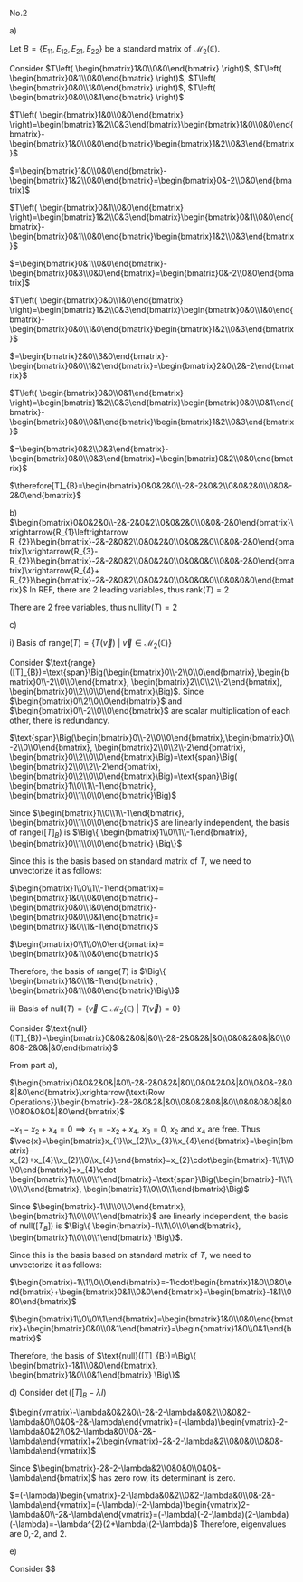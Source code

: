 No.2

a)

Let $B=\{ E_{11}, E_{12}, E_{21}, E_{22} \}$ be a standard matrix of $\mathcal{M}_{2}(\mathbb{C})$.

Consider $T\left( \begin{bmatrix}1&0\\0&0\end{bmatrix} \right)$, $T\left( \begin{bmatrix}0&1\\0&0\end{bmatrix} \right)$, $T\left( \begin{bmatrix}0&0\\1&0\end{bmatrix} \right)$, $T\left( \begin{bmatrix}0&0\\0&1\end{bmatrix} \right)$

$T\left( \begin{bmatrix}1&0\\0&0\end{bmatrix} \right)=\begin{bmatrix}1&2\\0&3\end{bmatrix}\begin{bmatrix}1&0\\0&0\end{bmatrix}-\begin{bmatrix}1&0\\0&0\end{bmatrix}\begin{bmatrix}1&2\\0&3\end{bmatrix}$ 

$=\begin{bmatrix}1&0\\0&0\end{bmatrix}-\begin{bmatrix}1&2\\0&0\end{bmatrix}=\begin{bmatrix}0&-2\\0&0\end{bmatrix}$


$T\left( \begin{bmatrix}0&1\\0&0\end{bmatrix} \right)=\begin{bmatrix}1&2\\0&3\end{bmatrix}\begin{bmatrix}0&1\\0&0\end{bmatrix}-\begin{bmatrix}0&1\\0&0\end{bmatrix}\begin{bmatrix}1&2\\0&3\end{bmatrix}$ 

$=\begin{bmatrix}0&1\\0&0\end{bmatrix}-\begin{bmatrix}0&3\\0&0\end{bmatrix}=\begin{bmatrix}0&-2\\0&0\end{bmatrix}$


$T\left( \begin{bmatrix}0&0\\1&0\end{bmatrix} \right)=\begin{bmatrix}1&2\\0&3\end{bmatrix}\begin{bmatrix}0&0\\1&0\end{bmatrix}-\begin{bmatrix}0&0\\1&0\end{bmatrix}\begin{bmatrix}1&2\\0&3\end{bmatrix}$ 

$=\begin{bmatrix}2&0\\3&0\end{bmatrix}-\begin{bmatrix}0&0\\1&2\end{bmatrix}=\begin{bmatrix}2&0\\2&-2\end{bmatrix}$


$T\left( \begin{bmatrix}0&0\\0&1\end{bmatrix} \right)=\begin{bmatrix}1&2\\0&3\end{bmatrix}\begin{bmatrix}0&0\\0&1\end{bmatrix}-\begin{bmatrix}0&0\\0&1\end{bmatrix}\begin{bmatrix}1&2\\0&3\end{bmatrix}$ 

$=\begin{bmatrix}0&2\\0&3\end{bmatrix}-\begin{bmatrix}0&0\\0&3\end{bmatrix}=\begin{bmatrix}0&2\\0&0\end{bmatrix}$

$\therefore[T]_{B}=\begin{bmatrix}0&0&2&0\\-2&-2&0&2\\0&0&2&0\\0&0&-2&0\end{bmatrix}$

b)
$\begin{bmatrix}0&0&2&0\\-2&-2&0&2\\0&0&2&0\\0&0&-2&0\end{bmatrix}\xrightarrow{R_{1}\leftrightarrow R_{2}}\begin{bmatrix}-2&-2&0&2\\0&0&2&0\\0&0&2&0\\0&0&-2&0\end{bmatrix}\xrightarrow{R_{3}- R_{2}}\begin{bmatrix}-2&-2&0&2\\0&0&2&0\\0&0&0&0\\0&0&-2&0\end{bmatrix}\xrightarrow{R_{4}+ R_{2}}\begin{bmatrix}-2&-2&0&2\\0&0&2&0\\0&0&0&0\\0&0&0&0\end{bmatrix}$
In REF, there are 2 leading variables, thus $\text{rank}(T)=2$

There are 2 free variables, thus $\text{nullity}(T)=2$

c)

i) Basis of $\text{range}(T)=\{T(\vec{v}) \text{ | }\vec{v}\in \mathcal{M}_{2}(\mathbb{C}) \}$

Consider $\text{range}([T]_{B})=\text{span}\Big(\begin{bmatrix}0\\-2\\0\\0\end{bmatrix},\begin{bmatrix}0\\-2\\0\\0\end{bmatrix}, \begin{bmatrix}2\\0\\2\\-2\end{bmatrix}, \begin{bmatrix}0\\2\\0\\0\end{bmatrix}\Big)$. Since $\begin{bmatrix}0\\2\\0\\0\end{bmatrix}$ and $\begin{bmatrix}0\\-2\\0\\0\end{bmatrix}$ are scalar multiplication of each other, there is redundancy.

$\text{span}\Big(\begin{bmatrix}0\\-2\\0\\0\end{bmatrix},\begin{bmatrix}0\\-2\\0\\0\end{bmatrix}, \begin{bmatrix}2\\0\\2\\-2\end{bmatrix}, \begin{bmatrix}0\\2\\0\\0\end{bmatrix}\Big)=\text{span}\Big( \begin{bmatrix}2\\0\\2\\-2\end{bmatrix}, \begin{bmatrix}0\\2\\0\\0\end{bmatrix}\Big)=\text{span}\Big( \begin{bmatrix}1\\0\\1\\-1\end{bmatrix}, \begin{bmatrix}0\\1\\0\\0\end{bmatrix}\Big)$

Since $\begin{bmatrix}1\\0\\1\\-1\end{bmatrix}, \begin{bmatrix}0\\1\\0\\0\end{bmatrix}$ are linearly independent, the basis of $\text{range}([T]_{B})$ is $\Big\{ \begin{bmatrix}1\\0\\1\\-1\end{bmatrix}, \begin{bmatrix}0\\1\\0\\0\end{bmatrix} \Big\}$

Since this is the basis based on standard matrix of $T$, we need to unvectorize it as follows:

$\begin{bmatrix}1\\0\\1\\-1\end{bmatrix}= \begin{bmatrix}1&0\\0&0\end{bmatrix}+ \begin{bmatrix}0&0\\1&0\end{bmatrix}- \begin{bmatrix}0&0\\0&1\end{bmatrix}= \begin{bmatrix}1&0\\1&-1\end{bmatrix}$

$\begin{bmatrix}0\\1\\0\\0\end{bmatrix}= \begin{bmatrix}0&1\\0&0\end{bmatrix}$

Therefore, the basis of $\text{range}(T)$ is $\Big\{ \begin{bmatrix}1&0\\1&-1\end{bmatrix} , \begin{bmatrix}0&1\\0&0\end{bmatrix}\Big\}$

ii) Basis of $\text{null}(T)=\{ \vec{v}\in \mathcal{M}_{2}(\mathbb{C})\text{ | } T(\vec{v})=0\}$

Consider $\text{null}([T]_{B})=\begin{bmatrix}0&0&2&0&|&0\\-2&-2&0&2&|&0\\0&0&2&0&|&0\\0&0&-2&0&|&0\end{bmatrix}$

From part a),

$\begin{bmatrix}0&0&2&0&|&0\\-2&-2&0&2&|&0\\0&0&2&0&|&0\\0&0&-2&0&|&0\end{bmatrix}\xrightarrow{\text{Row Operations}}\begin{bmatrix}-2&-2&0&2&|&0\\0&0&2&0&|&0\\0&0&0&0&|&0\\0&0&0&0&|&0\end{bmatrix}$

$-x_{1}-x_{2}+x_{4}=0 \implies x_{1}=-x_{2}+x_{4}$, $x_{3}=0$, $x_{2}$ and $x_{4}$ are free. Thus
$\vec{x}=\begin{bmatrix}x_{1}\\x_{2}\\x_{3}\\x_{4}\end{bmatrix}=\begin{bmatrix}-x_{2}+x_{4}\\x_{2}\\0\\x_{4}\end{bmatrix}=x_{2}\cdot\begin{bmatrix}-1\\1\\0\\0\end{bmatrix}+x_{4}\cdot \begin{bmatrix}1\\0\\0\\1\end{bmatrix}=\text{span}\Big(\begin{bmatrix}-1\\1\\0\\0\end{bmatrix}, \begin{bmatrix}1\\0\\0\\1\end{bmatrix}\Big)$

Since $\begin{bmatrix}-1\\1\\0\\0\end{bmatrix}, \begin{bmatrix}1\\0\\0\\1\end{bmatrix}$ are linearly independent, the basis of $\text{null}([T_{B}])$ is $\Big\{ \begin{bmatrix}-1\\1\\0\\0\end{bmatrix}, \begin{bmatrix}1\\0\\0\\1\end{bmatrix} \Big\}$.

Since this is the basis based on standard matrix of $T$, we need to unvectorize it as follows:

$\begin{bmatrix}-1\\1\\0\\0\end{bmatrix}=-1\cdot\begin{bmatrix}1&0\\0&0\end{bmatrix}+\begin{bmatrix}0&1\\0&0\end{bmatrix}=\begin{bmatrix}-1&1\\0&0\end{bmatrix}$

$\begin{bmatrix}1\\0\\0\\1\end{bmatrix}=\begin{bmatrix}1&0\\0&0\end{bmatrix}+\begin{bmatrix}0&0\\0&1\end{bmatrix}=\begin{bmatrix}1&0\\0&1\end{bmatrix}$

Therefore, the basis of $\text{null}([T]_{B})=\Big\{ \begin{bmatrix}-1&1\\0&0\end{bmatrix}, \begin{bmatrix}1&0\\0&1\end{bmatrix} \Big\}$

d)
Consider $\det([T]_{B}-\lambda I)$

$\begin{vmatrix}-\lambda&0&2&0\\-2&-2-\lambda&0&2\\0&0&2-\lambda&0\\0&0&-2&-\lambda\end{vmatrix}=(-\lambda)\begin{vmatrix}-2-\lambda&0&2\\0&2-\lambda&0\\0&-2&-\lambda\end{vmatrix}+2\begin{vmatrix}-2&-2-\lambda&2\\0&0&0\\0&0&-\lambda\end{vmatrix}$

Since $\begin{bmatrix}-2&-2-\lambda&2\\0&0&0\\0&0&-\lambda\end{bmatrix}$ has zero row, its determinant is zero.

$=(-\lambda)\begin{vmatrix}-2-\lambda&0&2\\0&2-\lambda&0\\0&-2&-\lambda\end{vmatrix}=(-\lambda)(-2-\lambda)\begin{vmatrix}2-\lambda&0\\-2&-\lambda\end{vmatrix}=(-\lambda)(-2-\lambda)(2-\lambda)(-\lambda)=-\lambda^{2}(2+\lambda)(2-\lambda)$
Therefore, eigenvalues are 0,-2, and 2.

e)

Consider $$